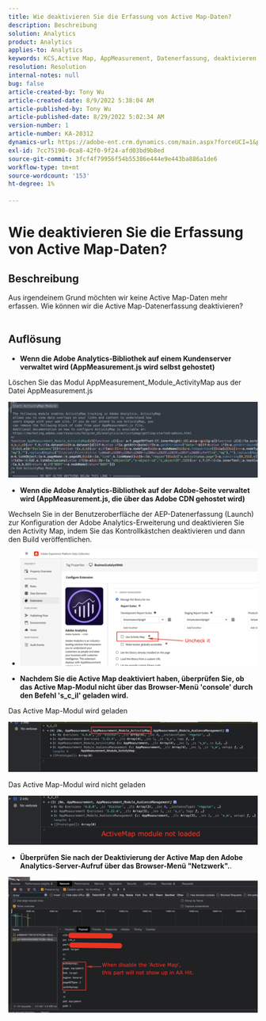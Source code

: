 ```yaml
---
title: Wie deaktivieren Sie die Erfassung von Active Map-Daten?
description: Beschreibung
solution: Analytics
product: Analytics
applies-to: Analytics
keywords: KCS,Active Map, AppMeasurement, Datenerfassung, deaktivieren
resolution: Resolution
internal-notes: null
bug: false
article-created-by: Tony Wu
article-created-date: 8/9/2022 5:38:04 AM
article-published-by: Tony Wu
article-published-date: 8/29/2022 5:02:34 AM
version-number: 1
article-number: KA-20312
dynamics-url: https://adobe-ent.crm.dynamics.com/main.aspx?forceUCI=1&pagetype=entityrecord&etn=knowledgearticle&id=6c2a8469-a517-ed11-b83e-002248086a73
exl-id: 7cc75190-0ca8-42f0-9f24-afd03bd9b8ed
source-git-commit: 3fcf4f79956f54b55386e444e9e443ba886a1de6
workflow-type: tm+mt
source-wordcount: '153'
ht-degree: 1%

---
```


# Wie deaktivieren Sie die Erfassung von Active Map-Daten?

## Beschreibung

Aus irgendeinem Grund möchten wir keine Active Map-Daten mehr erfassen. Wie können wir die Active Map-Datenerfassung deaktivieren?
<br> 

## Auflösung


- <b>Wenn die Adobe Analytics-Bibliothek auf einem Kundenserver verwaltet wird (AppMeasurement.js wird selbst gehostet)</b>


Löschen Sie das Modul AppMeasurement_Module_ActivityMap aus der Datei AppMeasurement.js

![](assets/afbc7944-b517-ed11-b83e-002248086a73.png)



- <b>Wenn die Adobe Analytics-Bibliothek auf der Adobe-Seite verwaltet wird (AppMeasurement.js, die über das Adobe CDN gehostet wird)</b>


Wechseln Sie in der Benutzeroberfläche der AEP-Datenerfassung (Launch) zur Konfiguration der Adobe Analytics-Erweiterung und deaktivieren Sie den Activity Map, indem Sie das Kontrollkästchen deaktivieren und dann den Build veröffentlichen.

- ![](assets/7ccff702-a717-ed11-b83e-002248086a73.png)




























- <b>Nachdem Sie die Active Map deaktiviert haben, überprüfen Sie, ob das Active Map-Modul nicht über das Browser-Menü &#39;console&#39; durch den Befehl &#39;s_c_il&#39; geladen wird.</b>


Das Active Map-Modul wird geladen

![](assets/fae3dc70-b317-ed11-b83e-002248086a73.png)

Das Active Map-Modul wird nicht geladen

![](assets/27e433af-b317-ed11-b83e-002248086a73.png)

- <b>Überprüfen Sie nach der Deaktivierung der Active Map den Adobe Analytics-Server-Aufruf über das Browser-Menü &quot;Netzwerk&quot;.</b>.


![](assets/7f84b7dc-3f27-ed11-9db1-00224808679b.png)
